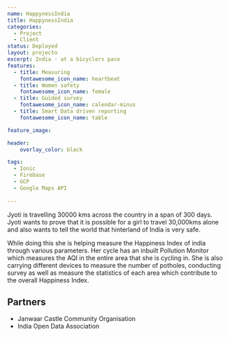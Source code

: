 ```yaml
---
name: HappynessIndia
title: HappynessIndia
categories:
  - Project
  - Client
status: Deployed
layout: projecto
excerpt: India - at a bicyclers pace
features:
  - title: Measuring
    fontawesome_icon_name: heartbeat
  - title: Women safety
    fontawesome_icon_name: female
  - title: Guided survey
    fontawesome_icon_name: calendar-minus
  - title: Smart Data driven reporting 
    fontawesome_icon_name: table

feature_image: 

header: 
    overlay_color: black

tags:
  - Ionic
  - Firebase
  - GCP
  - Google Maps API
    
---
```

Jyoti is travelling 30000 kms across the country in a span of 300 days. Jyoti wants to prove that it is possible for a girl to travel 30,000kms alone and also wants to tell the world that hinterland of India is very safe.

While doing this she is helping measure the Happiness Index of india through various parameters. Her cycle has an inbuilt Pollution Monitor which measures the AQI in the entire area that she is cycling in. She is also carrying different devices to measure the number of potholes, conducting survey as well as measure the statistics of each area which contribute to the overall Happiness Index.


## Partners
* Janwaar Castle Community Organisation
* India Open Data Association